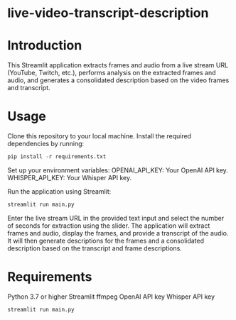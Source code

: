 # live-video-transcript-description

# Introduction
This Streamlit application extracts frames and audio from a live stream URL (YouTube, Twitch, etc.), performs analysis on the extracted frames and audio, and generates a consolidated description based on the video frames and transcript.

# Usage
Clone this repository to your local machine.
Install the required dependencies by running:
```python
pip install -r requirements.txt
```

Set up your environment variables:
OPENAI_API_KEY: Your OpenAI API key.
WHISPER_API_KEY: Your Whisper API key.

Run the application using Streamlit:
```python
streamlit run main.py
```

Enter the live stream URL in the provided text input and select the number of seconds for extraction using the slider.
The application will extract frames and audio, display the frames, and provide a transcript of the audio.
It will then generate descriptions for the frames and a consolidated description based on the transcript and frame descriptions.

# Requirements
Python 3.7 or higher
Streamlit
ffmpeg
OpenAI API key
Whisper API key

```python
streamlit run main.py
```
